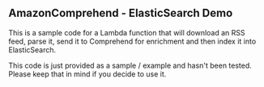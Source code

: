 ## AmazonComprehend - ElasticSearch Demo

This is a sample code for a Lambda function that will download an RSS feed, parse it, send it to Comprehend for enrichment and then index it into ElasticSearch.

This code is just provided as a sample / example and hasn't been tested. Please keep that in mind if you decide to use it.
